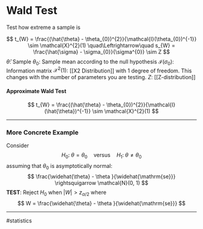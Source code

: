 # Wald Test
Test how extreme a sample is

$$
t_{W} = \frac{(\hat{\theta} - \theta_{0})^{2}}{\mathcal{I}(\theta_{0})^{-1}} \sim \mathcal{X}^{2}(1) \quad\Leftrightarrow\quad s_{W} = \frac{\hat{\sigma} - \sigma_{0}}{\sigma^{0}} \sim Z
$$
$\hat{\theta}$: Sample
$\theta_{0}$: Sample mean according to the null hypothesis
$\mathcal{I}(\sigma_{0})$: Information matrix
$\mathcal{X}^{2}(1)$: [[X2 Distribution]] with $1$ degree of freedom. This changes with the number of parameters you are testing.
$Z$: [[Z-distribution]]

#### Approximate Wald Test
$$
t_{W} = \frac{(\hat{\theta} - \theta_{0})^{2}}{\mathcal{I}(\hat{\theta})^{-1}} \sim \mathcal{X}^{2}(1)
$$

---

### More Concrete Example
Consider
$$
H_{0}: \; \theta = \theta_{0} \quad\mathrm{versus}\quad H_{1}:\; \theta \neq \theta_{0}
$$
assuming that $\theta_{0}$ is asymptotically normal:
$$
\frac{\widehat{\theta} - \theta }{\widehat{\mathrm{se}}} \rightsquigarrow \mathcal{N}(0, 1)
$$
**TEST**: Reject $H_{0}$ when $|W| > z_{\alpha/2}$ where
$$
W =  \frac{\widehat{\theta} - \theta }{\widehat{\mathrm{se}}}
$$

---
#statistics